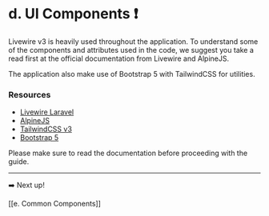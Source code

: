 # d. UI Components ❗️

Livewire v3 is heavily used throughout the application. To understand some of the components and attributes used in the code, we suggest you take a read first at the official documentation from Livewire and AlpineJS.

The application also make use of Bootstrap 5 with TailwindCSS for utilities.

### Resources

- [Livewire Laravel](https://livewire.laravel.com/)
- [AlpineJS](https://alpinejs.dev/)
- [TailwindCSS v3](https://v3.tailwindcss.com/)
- [Bootstrap 5](https://getbootstrap.com/docs/5.3/getting-started/introduction/)

Please make sure to read the documentation before proceeding with the guide.

---

➡️ Next up!

[[e. Common Components]]